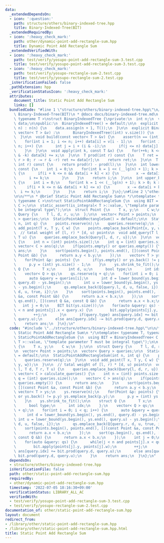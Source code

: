 ```yaml
---
data:
  _extendedDependsOn:
  - icon: ':question:'
    path: structure/others/binary-indexed-tree.hpp
    title: Binary-Indexed-Tree(BIT)
  _extendedRequiredBy:
  - icon: ':heavy_check_mark:'
    path: other/dynamic-point-add-rectangle-sum.hpp
    title: Dynamic Point Add Rectangle Sum
  _extendedVerifiedWith:
  - icon: ':heavy_check_mark:'
    path: test/verify/yosupo-point-add-rectangle-sum-3.test.cpp
    title: test/verify/yosupo-point-add-rectangle-sum-3.test.cpp
  - icon: ':heavy_check_mark:'
    path: test/verify/yosupo-rectangle-sum-2.test.cpp
    title: test/verify/yosupo-rectangle-sum-2.test.cpp
  _isVerificationFailed: false
  _pathExtension: hpp
  _verificationStatusIcon: ':heavy_check_mark:'
  attributes:
    document_title: Static Point Add Rectangle Sum
    links: []
  bundledCode: "#line 1 \"structure/others/binary-indexed-tree.hpp\"\n/**\n * @brief\
    \ Binary-Indexed-Tree(BIT)\n * @docs docs/binary-indexed-tree.md\n */\ntemplate<\
    \ typename T >\nstruct BinaryIndexedTree {\nprivate:\n  int n;\n  vector< T >\
    \ data;\n\npublic:\n  BinaryIndexedTree() = default;\n\n  explicit BinaryIndexedTree(int\
    \ n) : n(n) {\n    data.assign(n + 1, T());\n  }\n\n  explicit BinaryIndexedTree(const\
    \ vector< T > &v) :\n      BinaryIndexedTree((int) v.size()) {\n    build(v);\n\
    \  }\n\n  void build(const vector< T > &v) {\n    assert(n == (int) v.size());\n\
    \    for(int i = 1; i <= n; i++) data[i] = v[i - 1];\n    for(int i = 1; i <=\
    \ n; i++) {\n      int j = i + (i & -i);\n      if(j <= n) data[j] += data[i];\n\
    \    }\n  }\n\n  void apply(int k, const T &x) {\n    for(++k; k <= n; k += k\
    \ & -k) data[k] += x;\n  }\n\n  T prod(int r) const {\n    T ret = T();\n    for(;\
    \ r > 0; r -= r & -r) ret += data[r];\n    return ret;\n  }\n\n  T prod(int l,\
    \ int r) const {\n    return prod(r) - prod(l);\n  }\n\n  int lower_bound(T x)\
    \ const {\n    int i = 0;\n    for(int k = 1 << (__lg(n) + 1); k > 0; k >>= 1)\
    \ {\n      if(i + k <= n && data[i + k] < x) {\n        x -= data[i + k];\n  \
    \      i += k;\n      }\n    }\n    return i;\n  }\n\n  int upper_bound(T x) const\
    \ {\n    int i = 0;\n    for(int k = 1 << (__lg(n) + 1); k > 0; k >>= 1) {\n \
    \     if(i + k <= n && data[i + k] <= x) {\n        x -= data[i + k];\n      \
    \  i += k;\n      }\n    }\n    return i;\n  }\n};\n#line 2 \"other/static-point-add-rectangle-sum.hpp\"\
    \n\n/**\n * @brief Static Point Add Rectangle Sum\n */\ntemplate< typename T,\
    \ typename C >\nstruct StaticPointAddRectangleSum {\n  using BIT = BinaryIndexedTree<\
    \ C >;\n\n  static_assert(is_integral< T >::value, \"template parameter T must\
    \ be integral type\");\n\n  struct Point {\n    T x, y;\n    C w;\n  };\n\n  struct\
    \ Query {\n    T l, d, r, u;\n  };\n\n  vector< Point > points;\n  vector< Query\
    \ > queries;\n\n  StaticPointAddRectangleSum() = default;\n\n  StaticPointAddRectangleSum(int\
    \ n, int q) {\n    points.reserve(n);\n    queries.reserve(q);\n  }\n\n  void\
    \ add_point(T x, T y, C w) {\n    points.emplace_back(Point{x, y, w});\n  }\n\n\
    \  // tatal weight of [l, r) * [d, u) points\n  void add_query(T l, T d, T r,\
    \ T u) {\n    queries.emplace_back(Query{l, d, r, u});\n  }\n\n  vector< C > calculate_queries()\
    \ {\n    int n = (int) points.size();\n    int q = (int) queries.size();\n   \
    \ vector< C > ans(q);\n    if(points.empty() or queries.empty()) {\n      return\
    \ ans;\n    }\n    sort(points.begin(), points.end(), [](const Point &a, const\
    \ Point &b) {\n      return a.y < b.y;\n    });\n    vector< T > ys;\n    ys.reserve(n);\n\
    \    for(Point &p: points) {\n      if(ys.empty() or ys.back() != p.y) ys.emplace_back(p.y);\n\
    \      p.y = (int) ys.size() - 1;\n    }\n    ys.shrink_to_fit();\n\n    struct\
    \ Q {\n      T x;\n      int d, u;\n      bool type;\n      int idx;\n    };\n\
    \    vector< Q > qs;\n    qs.reserve(q + q);\n    for(int i = 0; i < q; i++) {\n\
    \      auto &query = queries[i];\n      int d = lower_bound(ys.begin(), ys.end(),\
    \ query.d) - ys.begin();\n      int u = lower_bound(ys.begin(), ys.end(), query.u)\
    \ - ys.begin();\n      qs.emplace_back(Q{query.l, d, u, false, i});\n      qs.emplace_back(Q{query.r,\
    \ d, u, true, i});\n    }\n    sort(points.begin(), points.end(), [](const Point\
    \ &a, const Point &b) {\n      return a.x < b.x;\n    });\n    sort(qs.begin(),\
    \ qs.end(), [](const Q &a, const Q &b) {\n      return a.x < b.x;\n    });\n \
    \   int j = 0;\n    BIT bit(ys.size());\n    for(auto &query: qs) {\n      while(j\
    \ < n and points[j].x < query.x) {\n        bit.apply(points[j].y, points[j].w);\n\
    \        ++j;\n      }\n      if(query.type) ans[query.idx] += bit.prod(query.d,\
    \ query.u);\n      else ans[query.idx] -= bit.prod(query.d, query.u);\n    }\n\
    \    return ans;\n  }\n};\n"
  code: "#include \"../structure/others/binary-indexed-tree.hpp\"\n\n/**\n * @brief\
    \ Static Point Add Rectangle Sum\n */\ntemplate< typename T, typename C >\nstruct\
    \ StaticPointAddRectangleSum {\n  using BIT = BinaryIndexedTree< C >;\n\n  static_assert(is_integral<\
    \ T >::value, \"template parameter T must be integral type\");\n\n  struct Point\
    \ {\n    T x, y;\n    C w;\n  };\n\n  struct Query {\n    T l, d, r, u;\n  };\n\
    \n  vector< Point > points;\n  vector< Query > queries;\n\n  StaticPointAddRectangleSum()\
    \ = default;\n\n  StaticPointAddRectangleSum(int n, int q) {\n    points.reserve(n);\n\
    \    queries.reserve(q);\n  }\n\n  void add_point(T x, T y, C w) {\n    points.emplace_back(Point{x,\
    \ y, w});\n  }\n\n  // tatal weight of [l, r) * [d, u) points\n  void add_query(T\
    \ l, T d, T r, T u) {\n    queries.emplace_back(Query{l, d, r, u});\n  }\n\n \
    \ vector< C > calculate_queries() {\n    int n = (int) points.size();\n    int\
    \ q = (int) queries.size();\n    vector< C > ans(q);\n    if(points.empty() or\
    \ queries.empty()) {\n      return ans;\n    }\n    sort(points.begin(), points.end(),\
    \ [](const Point &a, const Point &b) {\n      return a.y < b.y;\n    });\n   \
    \ vector< T > ys;\n    ys.reserve(n);\n    for(Point &p: points) {\n      if(ys.empty()\
    \ or ys.back() != p.y) ys.emplace_back(p.y);\n      p.y = (int) ys.size() - 1;\n\
    \    }\n    ys.shrink_to_fit();\n\n    struct Q {\n      T x;\n      int d, u;\n\
    \      bool type;\n      int idx;\n    };\n    vector< Q > qs;\n    qs.reserve(q\
    \ + q);\n    for(int i = 0; i < q; i++) {\n      auto &query = queries[i];\n \
    \     int d = lower_bound(ys.begin(), ys.end(), query.d) - ys.begin();\n     \
    \ int u = lower_bound(ys.begin(), ys.end(), query.u) - ys.begin();\n      qs.emplace_back(Q{query.l,\
    \ d, u, false, i});\n      qs.emplace_back(Q{query.r, d, u, true, i});\n    }\n\
    \    sort(points.begin(), points.end(), [](const Point &a, const Point &b) {\n\
    \      return a.x < b.x;\n    });\n    sort(qs.begin(), qs.end(), [](const Q &a,\
    \ const Q &b) {\n      return a.x < b.x;\n    });\n    int j = 0;\n    BIT bit(ys.size());\n\
    \    for(auto &query: qs) {\n      while(j < n and points[j].x < query.x) {\n\
    \        bit.apply(points[j].y, points[j].w);\n        ++j;\n      }\n      if(query.type)\
    \ ans[query.idx] += bit.prod(query.d, query.u);\n      else ans[query.idx] -=\
    \ bit.prod(query.d, query.u);\n    }\n    return ans;\n  }\n};\n"
  dependsOn:
  - structure/others/binary-indexed-tree.hpp
  isVerificationFile: false
  path: other/static-point-add-rectangle-sum.hpp
  requiredBy:
  - other/dynamic-point-add-rectangle-sum.hpp
  timestamp: '2022-07-05 18:16:30+09:00'
  verificationStatus: LIBRARY_ALL_AC
  verifiedWith:
  - test/verify/yosupo-point-add-rectangle-sum-3.test.cpp
  - test/verify/yosupo-rectangle-sum-2.test.cpp
documentation_of: other/static-point-add-rectangle-sum.hpp
layout: document
redirect_from:
- /library/other/static-point-add-rectangle-sum.hpp
- /library/other/static-point-add-rectangle-sum.hpp.html
title: Static Point Add Rectangle Sum
---
```

